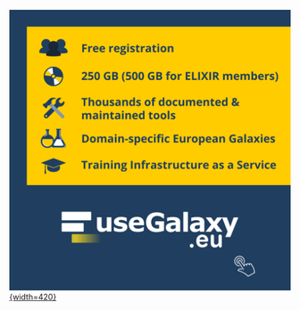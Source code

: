 <!-- Color palette: https://www.color-hex.com/color-palette/9983 -->

[![banner usegalaxy.eu](./eu_banner.png){width=420}](https://usegalaxy.eu)